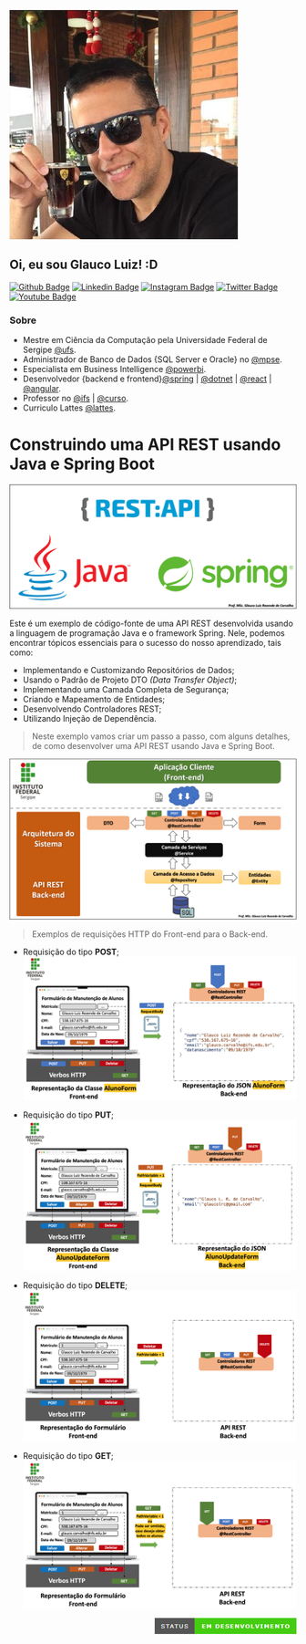 ![euSouGlauco](src/main/resources/images/glauco.png)
## Oi, eu sou Glauco Luiz! :D
[![Github Badge](https://img.shields.io/badge/-Github-000?style=flat-square&logo=Github&logoColor=white&link=https://github.com/glaucolrc)](https://github.com/glaucolrc)
[![Linkedin Badge](https://img.shields.io/badge/-LinkedIn-blue?style=flat-square&logo=Linkedin&logoColor=white&link=https://www.linkedin.com/in/glaucolrc/)](https://www.linkedin.com/in/glaucolrc/)
[![Instagram Badge](https://img.shields.io/badge/Instagram-E4405F?style=flat-square&logo=instagram&logoColor=white&link=https://www.instagram.com/glauco_de_carvalho/)](https://www.instagram.com/glauco_de_carvalho/)
[![Twitter Badge](https://img.shields.io/badge/-Twitter-1ca0f1?style=flat-square&labelColor=1ca0f1&logo=twitter&logoColor=white&link=https://twitter.com/glaucolrc)](https://twitter.com/glaucolrc)
[![Youtube Badge](https://img.shields.io/badge/-YouTube-ff0000?style=flat-square&labelColor=ff0000&logo=youtube&logoColor=white&link=https://www.youtube.com/@glaucolrc)](https://www.youtube.com/@glaucolrc)


### Sobre
- Mestre em Ciência da Computação pela Universidade Federal de Sergipe [@ufs](https://www.sigaa.ufs.br/sigaa/public/programa/portal.jsf?id=710).
- Administrador de Banco de Dados {SQL Server e Oracle} no [@mpse](https://www.mpse.mp.br/).
- Especialista em Business Intelligence [@powerbi](https://powerbi.microsoft.com/pt-br/).
- Desenvolvedor {backend e frontend}[@spring](https://spring.io/) | [@dotnet](https://dotnet.microsoft.com/pt-br/) | [@react](https://legacy.reactjs.org/) | [@angular](https://angular.io/).
- Professor no [@ifs](http://www.ifs.edu.br/) | [@curso](http://www.ifs.edu.br/cursos-nova-pagina/259-cursos/superiores/7916-tecnologia-em-analise-e-desenvolvimento-de-sistemas).
- Curriculo Lattes [@lattes](http://lattes.cnpq.br/4026888519877759).


<h1 align="left"> Construindo uma API REST usando Java e Spring Boot </h1>


![tecnologiasUsadas](src/main/resources/images/java-spring-rest.png)

Este é um exemplo de código-fonte de uma API REST desenvolvida usando a linguagem de programação Java e o framework Spring. Nele, podemos encontrar tópicos essenciais para o sucesso do nosso aprendizado, tais como:
- Implementando e Customizando Repositórios de Dados;
- Usando o Padrão de Projeto DTO <i>(Data Transfer Object)</i>;
- Implementando uma Camada Completa de Segurança;
- Criando e Mapeamento de Entidades;
- Desenvolvendo Controladores REST;
- Utilizando Injeção de Dependência.


>Neste exemplo vamos criar um passo a passo, com alguns detalhes, de como desenvolver uma API REST usando Java e Spring Boot.

![arquiteturaSistemica](src/main/resources/images/aquitetura-backend.png)

>Exemplos de requisições HTTP do Front-end para o Back-end.
- Requisição do tipo <b>POST</b>;
![tecnologiasUsadas](src/main/resources/images/requisicao_post.png)

- Requisição do tipo <b>PUT</b>;
![tecnologiasUsadas](src/main/resources/images/requisicao_put.png)

- Requisição do tipo <b>DELETE</b>;
![tecnologiasUsadas](src/main/resources/images/requisicao_delete.png)

- Requisição do tipo <b>GET</b>;
![tecnologiasUsadas](src/main/resources/images/requisicao_get.png)

<img src="src/main/resources/images/em-desenvolvimento.png" align="right">